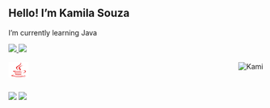 ## Hello! I’m Kamila Souza
I’m currently learning Java 

 <div>
  <a href="https://github.com/KamilaSouza">
  <img height="165em" src="https://github-readme-stats.vercel.app/api?username=KamilaSouza&show_icons=true&theme=dracula&include_all_commits=true&count_private=true"/> 
   <img height="165em" src="https://github-readme-stats.vercel.app/api/top-langs/?username=KamilaSouza&layout=compact&langs_count=7&theme=dracula"/>
</div>
<div style="display: inline_block"><br>
  <img align="center" alt="Ka J" height="30" width="40" src="https://raw.githubusercontent.com/devicons/devicon/master/icons/java/java-plain.svg">
  <img align="right" alt="Kami" src="https://media.discordapp.net/attachments/647227418066812949/880208177218588752/53b6ef022004efa7d021f098a13d7f74.gif"> 
</div>
  
  ##
 
<div> 
</a> 
  <a href = "mailto:kamisouzas@gmail.com"><img src="https://img.shields.io/badge/-Gmail-%23333?style=for-the-badge&logo=gmail&logoColor=white" target="_blank"></a>
  <a href="https://www.linkedin.com/in/kamila-souza-364681206/" target="_blank"><img src="https://img.shields.io/badge/-LinkedIn-%230077B5?style=for-the-badge&logo=linkedin&logoColor=white" target="_blank"></a> 
 
</div>


